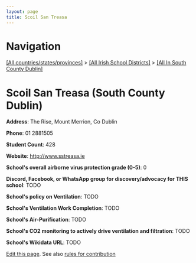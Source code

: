 ```yaml
---
layout: page
title: Scoil San Treasa
---
```

# Navigation

[[All countries/states/provinces]](../../..) > [[All Irish School Districts]](../..) > [[All In South County Dublin]](..)

# Scoil San Treasa (South County Dublin)

**Address**: The Rise, Mount Merrion, Co Dublin

**Phone**: 01 2881505

**Student Count**: 428

**Website**: <http://www.sstreasa.ie>

**School's overall airborne virus protection grade (0-5)**: 0

**Discord, Facebook, or WhatsApp group for discovery/advocacy for THIS school**: TODO

**School's policy on Ventilation**: TODO

**School's Ventilation Work Completion**: TODO

**School's Air-Purification**: TODO

**School's CO2 monitoring to actively drive ventilation and filtration**: TODO

**School's Wikidata URL**: TODO


[Edit this page](https://github.com/ventilate-schools/Ireland/edit/main/./Dublin_South_County_Dublin/Scoil_San_Treasa.md). See also [rules for contribution](../../../contribution-rules/)